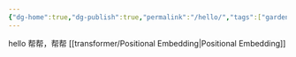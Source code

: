 ```yaml
---
{"dg-home":true,"dg-publish":true,"permalink":"/hello/","tags":["gardenEntry"],"dgPassFrontmatter":true}
---
```


hello
帮帮，帮帮
[[transformer/Positional Embedding\|Positional Embedding]]